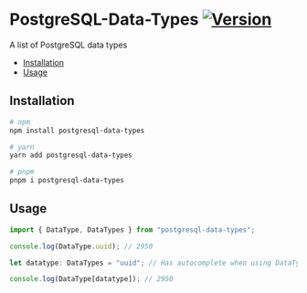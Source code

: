 # PostgreSQL-Data-Types [![Version](https://img.shields.io/npm/v/postgresql-data-types.svg)](https://www.npmjs.com/package/postgresql-data-types)

A list of PostgreSQL data types

- [Installation](#installation)
- [Usage](#usage)

## Installation

```bash
# npm
npm install postgresql-data-types

# yarn
yarn add postgresql-data-types

# pnpm
pnpm i postgresql-data-types
```

## Usage

```ts
import { DataType, DataTypes } from "postgresql-data-types";

console.log(DataType.uuid); // 2950

let datatype: DataTypes = "uuid"; // Has autocomplete when using DataTypes as the TypeScript type

console.log(DataType[datatype]); // 2950
```
